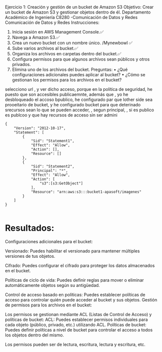 Ejercicio 1: Creación y gestión de un bucket de Amazon S3
Objetivo: Crear un bucket de Amazon S3 y gestionar objetos dentro de él.
Departamento Académico de Ingeniería
C8280 -Comunicación de Datos y Redes
Comunicación de Datos y Redes
Instrucciones:
1. Inicia sesión en AWS Management Console.✅
2. Navega a Amazon S3.✅
3. Crea un nuevo bucket con un nombre único. /Mynewbowl ✅
4. Sube varios archivos al bucket.✅
5. Organiza los archivos en carpetas dentro del bucket.✅
6. Configura permisos para que algunos archivos sean públicos y otros privados. 
7. Elimina uno de los archivos del bucket.
Preguntas:
• ¿Qué configuraciones adicionales puedes aplicar al bucket?
• ¿Cómo se gestionan los permisos para los archivos en el bucket?


selecciono url , y ver dicho acceso, porque en la política de seguridad, he puesto que son accesibles publicaemnte, además que , yo he desbloqueado el accoso bpublico, he configurado par que lother side sea prooeitario de bucket, y he configurado bucket para que deterinado srecursos sean lo que se pueden acceder, , segun principal, , si es publico es publcoo  y que hay recursos de acceso sin  ser admini

``````
{
	"Version": "2012-10-17",
	"Statement": [
		{
			"Sid": "Statement1",
			"Effect": "Allow",
			"Action": [],
			"Resource": []
		},
		{
			"Sid": "Statement2",
			"Principal": "*",
			"Effect": "Allow",
			"Action": [
				"s3":[s3:GetObject"]
			],
			"Resource": "arn:aws:s3:::bucket1-apasoft/imagenes"
		}
	]
}


``````


# Resultados:
Configuraciones adicionales para el bucket:


Versionado: Puedes habilitar el versionado para mantener múltiples versiones de tus objetos.

Cifrado: Puedes configurar el cifrado para proteger los datos almacenados en el bucket.

Políticas de ciclo de vida: Puedes definir reglas para mover o eliminar automáticamente objetos según su antigüedad.

Control de acceso basado en políticas: Puedes establecer políticas de acceso para controlar quién puede acceder al bucket y sus objetos.
Gestión de permisos para los archivos en el bucket:

Los permisos se gestionan mediante ACL (Listas de Control de Acceso) y políticas de bucket:
ACL: Puedes establecer permisos individuales para cada objeto (público, privado, etc.) utilizando ACL.
Políticas de bucket: Puedes definir políticas a nivel de bucket para controlar el acceso a todos los objetos dentro del mismo.

Los permisos pueden ser de lectura, escritura, lectura y escritura, etc.



